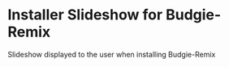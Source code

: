# Installer Slideshow for Budgie-Remix

Slideshow displayed to the user when installing Budgie-Remix
